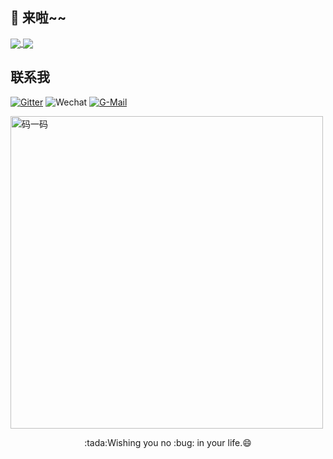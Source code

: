 ## 👋 来啦~~

<a href="https://github.com/anuraghazra/github-readme-stats">
  <img align="center" src="https://github-readme-stats.vercel.app/api?username=zhangyd-c&count_private=true&show_icons=true&theme=radical" />
</a>
<a href="https://github.com/anuraghazra/convoychat">
  <img align="center" src="https://github-readme-stats.vercel.app/api/top-langs/?username=zhangyd-c&layout=compact" />
</a>

## 联系我


<a href="https://gitter.im/yadong-zhang/justauth" target="_blank">![Gitter](https://img.shields.io/gitter/room/yadong.zhang/justauth?style=flat-square&color=ff69b4)</a>
<a>![Wechat](https://img.shields.io/badge/%E5%BE%AE%E4%BF%A1-justauth-brightgreen?style=flat-square&logo=wechat)</a>
<a href="mailto:yadong.zhang0415@gmail.com" target="_blank">![G-Mail](https://img.shields.io/badge/%E9%82%AE%E7%AE%B1-yadong.zhang0415(a)gmail.com-orange?style=flat-square&logo=Minutemailer)</a>

<img alt="码一码" src="https://justauth.wiki/wechat_mp_search.png" width="500" title="微信公众号">

<p align="center">   
    :tada:Wishing you no :bug: in your life.😄
</p>

<!--

<p align="center">
    <img src="https://github.com/zhangyd-c/zhangyd-c/blob/master/cover.png?raw=true" style="width: 100px;" title="碧油鸡">    
</p>

**zhangyd-c/zhangyd-c** is a ✨ _special_ ✨ repository because its `README.md` (this file) appears on your GitHub profile.

Here are some ideas to get you started:

- 🔭 I’m currently working on ...
- 🌱 I’m currently learning ...
- 👯 I’m looking to collaborate on ...
- 🤔 I’m looking for help with ...
- 💬 Ask me about ...
- 📫 How to reach me: ...
- 😄 Pronouns: ...
- ⚡ Fun fact: ...
-->
